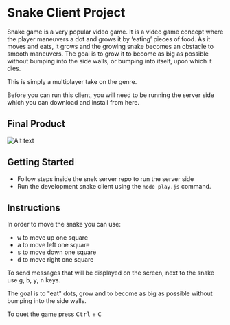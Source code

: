 # Snake Client Project

Snake game is a very popular video game. It is a video game concept where the player maneuvers a dot and grows it by ‘eating’ pieces of food. As it moves and eats, it grows and the growing snake becomes an obstacle to smooth maneuvers. The goal is to grow it to become as big as possible without bumping into the side walls, or bumping into itself, upon which it dies.

This is simply a multiplayer take on the genre.

Before you can run this client, you will need to be running the server side which you can download and install from here. 

## Final Product

![Alt text](screen-snake.jpg)


## Getting Started

- Follow steps inside the snek server repo to run the server side
- Run the development snake client using the `node play.js` command.

## Instructions
In order to move the snake you can use: 
- <kbd>w</kbd> to move up one square
- <kbd>a</kbd> to move left one square
- <kbd>s</kbd> to move down one square
- <kbd>d</kbd> to move right one square

To send messages that will be displayed on the screen, next to the snake use <kbd>g</kbd>, <kbd>b</kbd>, <kbd>y</kbd>, <kbd>n</kbd> keys.

 The goal is to "eat" dots, grow and to become as big as possible without bumping into the side walls.

 To quet the game press <kbd>Ctrl</kbd> +  <kbd>C</kbd>
